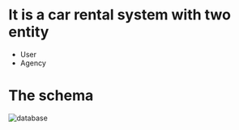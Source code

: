 # It is a car rental system with two entity
- User
- Agency

# The schema
![database](https://github.com/Codessmasher/car_rental/images/database.png)

